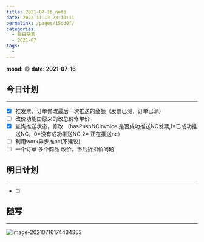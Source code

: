 ```yaml
---
title: 2021-07-16_note
date: 2022-11-13 23:10:11
permalink: /pages/15dd0f/
categories:
  - 每日随笔
  - 2021-07
tags:
  - 
---
```

**mood:** :smile:  																		**date: 2021-07-16**  
## 今日计划  
------
- [x]  推发票，订单修改最后一次推送的金额（发票已测，订单已测）
- [ ]  改价功能由原来的改总价修单价
- [x]  查询推送状态，修改 （hasPushNCInvoice 是否成功推送NC发票,1=已成功推送NC，0=没有成功推送NC,2= 正在推送nc）
- [ ]  利用work异步推nc(不建议)
- [ ]  一个订单 多个商品 改价，售后折扣价问题
## 明日计划  
------
- [ ]  
## 随写 
------

![image-20210716174434353](https://img.ggball.top/picGo/image-20210716174434353.png)